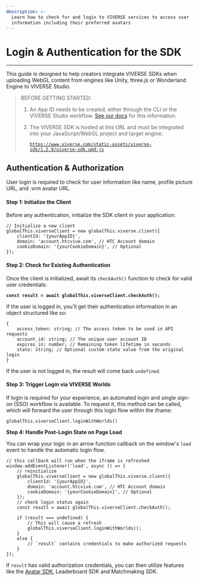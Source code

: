 ```yaml
---
description: >-
  Learn how to check for and login to VIVERSE services to access user
  information including their preferred avatars
---
```


# Login & Authentication for the SDK

***

This guide is designed to help creators integrate VIVERSE SDKs when uploading WebGL content from engines like Unity, three.js or Wonderland Engine to&#x20;VIVERSE Studio.

> BEFORE GETTING STARTED:
>
> 1. An App ID needs to be created, either through the CLI or the VIVERSE Studio workflow. [See our docs](../publishing-with-your-viverse-account.md) for this information.
> 2.  The VIVERSE SDK is hosted at this URL and must be integrated into your JavaScript/WebGL project and target engine:
>
>     [`https://www.viverse.com/static-assets/viverse-sdk/1.2.9/viverse-sdk.umd.js`>     ](https://www.viverse.com/static-assets/viverse-sdk/1.2.9/viverse-sdk.umd.js)

## Authentication & Authorization

User login is required to check for user information like name, profile picture URL, and .vrm avatar URL.

#### Step 1: **Initialize the Client**

Before any authentication, initialize the SDK client in your application:

```
// Initialize a new client
globalThis.viverseClient = new globalThis.viverse.client({
    clientId: '{yourAppID}',
    domain: 'account.htcvive.com', // HTC Account domain
    cookieDomain: '{yourCookieDomain}', // Optional
});
```

#### Step 2: Check for Existing Authentication

Once the client is initialized, await its `checkAuth()` function to check for valid user credentials:

<pre><code><strong>const result = await globalThis.viverseClient.checkAuth();
</strong></code></pre>

If the user is logged in, you'll get their authentication information in an object structured like so:

```
{
    access_token: string; // The access token to be used in API requests
    account_id: string; // The unique user account ID
    expires_in: number; // Remaining token lifetime in seconds
    state: string; // Optional custom state value from the original login
}
```

If the user is not logged in, the result will come back `undefined`.

#### Step 3: **Trigger Login via VIVERSE Worlds**

If login is required for your experience, an automated login and single sign-on (SSO) workflow is available. To request it, this method can be called, which will forward the user through this login flow within the iframe:

```
globalThis.viverseClient.loginWithWorlds()
```

**Step 4: Handle Post-Login State on Page Load**

You can wrap your logic in an arrow function callback on the window's `load` event to handle the automatic login flow.

```
// this callback will run when the iframe is refreshed
window.addEventListener('load', async () => {
    // reinitialize
    globalThis.viverseClient = new globalThis.viverse.client({
        clientId: '{yourAppID}',
        domain: 'account.htcvive.com', // HTC Account domain
        cookieDomain: '{yourCookieDomain}', // Optional
    });
    // check login status again
    const result = await globalThis.viverseClient.checkAuth();
    
    if (result === undefined) {
        // This will cause a refresh
        globalThis.viverseClient.loginWithWorlds();
    }
    else {
        // `result` contains credentials to make authorized requests 
    }
});
```

If `result` has valid authorization credentials, you can then utilize features like the [Avatar SDK](../avatar-sdk.md), Leaderboard SDK and Matchmaking SDK.
